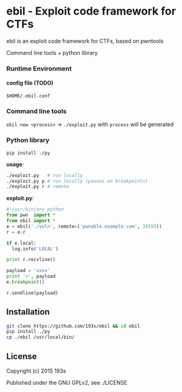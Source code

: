 # ebil - Exploit code framework for CTFs
ebil is an exploit code framework for CTFs, based on pwntools

Command line tools + python library
### Runtime Environment
#### config file (TODO)
`$HOME/.ebil.conf`


### Command line tools
`ebil new <process>` -> `./exploit.py` with `process` will be generated


### Python library
`pip install ./py`

__usage__:
```sh
./exploit.py   # run locally
./exploit.py p # run locally (pauses on breakpoints)
./exploit.py r # remote

```
__exploit.py__:
```python
#!/usr/bin/env python
from pwn  import *
from ebil import *
e = ebil('./vuln', remote=('pwnable.example.com', 35555))
r = e.r

if e.local:
  log.info('LOCAL')

print r.recvline()

payload = 'xxxx'
print '>', payload
e.breakpoint()

r.sendline(payload)

```

## Installation
```bash
git clone https://github.com/193s/ebil && cd ebil
pip install ./py
cp ./ebil /usr/local/bin/
```

## License
Copyright (c) 2015 193s

Published under the GNU GPLv2, see ./LICENSE


